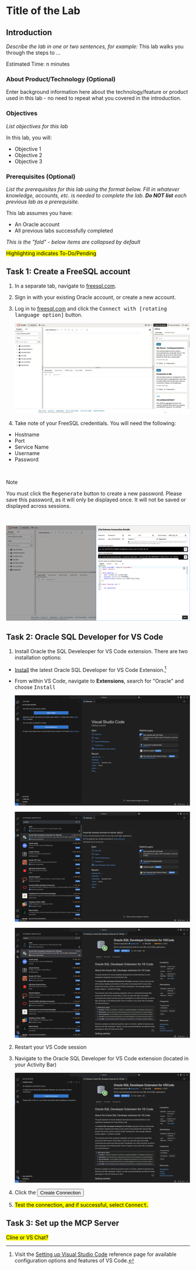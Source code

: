# Title of the Lab

## Introduction

*Describe the lab in one or two sentences, for example:* This lab walks you through the steps to ...

Estimated Time: n minutes

### About Product/Technology (Optional)
Enter background information here about the technology/feature or product used in this lab - no need to repeat what you covered in the introduction.

### Objectives

*List objectives for this lab*

In this lab, you will:
* Objective 1
* Objective 2
* Objective 3

### Prerequisites (Optional)

*List the prerequisites for this lab using the format below. Fill in whatever knowledge, accounts, etc. is needed to complete the lab. **Do NOT list** each previous lab as a prerequisite.*

This lab assumes you have:
* An Oracle account
* All previous labs successfully completed

*This is the "fold" - below items are collapsed by default*

<mark>Highlighting indicates To-Do/Pending</mark>

## Task 1: Create a FreeSQL account

1. In a separate tab, navigate to [freesql.com](https://www.freesql.com).
2. Sign in with your existing Oracle account, or create a new account. 
3. Log in to [freesql.com](https://www.freesql.com) and click the <kbd>Connect with [rotating language option]</kbd> button.

   ![1-clicking-connect-with-button.png](./images/lab-2/1-clicking-connect-with-button.png " ")

4. Take note of your FreeSQL credentials. You will need the following: 

  - Hostname
  - Port
  - Service Name
  - Username
  - Password

<br>

> [!NOTE]
> You must click the <kbd>Regenerate</kbd> button to create a new password. Please save this password, as it will only be displayed once. It will not be saved or displayed across sessions.

<br>

   ![2-copying-your-free-sql-credentials.png](./images/lab-2/2-copying-your-free-sql-credentials.png " ")

## Task 2: Oracle SQL Developer for VS Code

1. Install Oracle the SQL Develeoper for VS Code extension. There are two installation options:

  - [Install](https://marketplace.visualstudio.com/items?itemName=Oracle.sql-developer) the latest Oracle SQL Developer for VS Code Extension.[^1]
  - From within VS Code, navigate to **Extensions**, search for "Oracle" and choose <kbd>Install</kbd>

    ![3-vs-code-extensions-first-visit](./images/lab-2/3-vs-code-extensions-first-visit.png " ")

    ![4-search-for-sql-developer-web-vscode-extension](./images/lab-2/4-search-for-sql-developer-web-vscode-extension.png " ")

    ![5-post-installation-sql-developer-web-extension](./images/lab-2/5-post-installation-sql-developer-web-extension.png " ")

[^1]: Visit the [Setting up Visual Studio Code](https://code.visualstudio.com/docs/setup/setup-overview) reference page for available configuration options and features of VS Code.  

2. Restart your VS Code session
3. Navigate to the Oracle SQL Developer for VS Code extension (located in your Activity Bar)

   ![6-creating-your-first-sql-developer-web-extension-connection](./images/lab-2/6-creating-your-first-sql-developer-web-extension-connection.png " ")

4. Click the <button>Create Connection</button>
5. <mark>Test the connection, and if successful, select <kbd>Connect</kbd>.</mark>

## Task 3: Set up the MCP Server

<mark>Cline or VS Chat?</mark>



<!-- (optional) Step 1 opening paragraph.

1. Sub step 1

		![Image alt text](images/sample1.png)

  To create a link to local file you want the reader to download, use the following format.

	> **Note:** _The filename must be in lowercase letters and CANNOT include any spaces._

  Download the [starter file](files/starter-file.sql) SQL code.

	When the file type is recognized by the browser, it will attempt to render it. So you can use the following format to force the download dialog box.

	> **Note:** _The filename must be in lowercase letters and CANNOT include any spaces._

	Download the [sample JSON code](files/sample.json?download=1).

  *IMPORTANT: do not include zip files, CSV, PDF, PSD, JAR, WAR, EAR, bin or exe files - you must have those objects stored somewhere else. We highly recommend using Oracle Cloud Object Store and creating a PAR URL instead. See [Using Pre-Authenticated Requests](https://docs.cloud.oracle.com/en-us/iaas/Content/Object/Tasks/usingpreauthenticatedrequests.htm)*

2. Sub step 2

    ![Image alt text](images/sample1.png)

4. Example with inline navigation icon ![Image alt text](images/sample2.png) click **Navigation**.

5. Example with bold **text**.

  If you add another paragraph, add 3 spaces before the line.

## Task 2: <what is the action in this step>

1. Sub step 1 - tables sample

  Use tables sparingly:

  | Column 1 | Column 2 | Column 3 |
  | --- | --- | --- |
  | 1 | Some text or a link | More text  |
  | 2 |Some text or a link | More text |
  | 3 | Some text or a link | More text |

2. You can also include bulleted lists - make sure to indent 4 spaces:

    - List item 1
    - List item 2

3. Code examples

    ```
    Adding code examples
  	Indentation is important for the code example to appear inside the step
    Multiple lines of code
  	<copy>Enclose the text you want to copy in <copy></copy>.</copy>
    ```

4. Code examples that include variables

	```
  <copy>ssh -i <ssh-key-file></copy>
  ```

## Learn More

*(optional - include links to docs, white papers, blogs, etc)*

* [URL text 1](http://docs.oracle.com)
* [URL text 2](http://docs.oracle.com)

## Acknowledgements
* **Author** - <Name, Title, Group>
* **Contributors** -  <Name, Group> -- optional
* **Last Updated By/Date** - <Name, Group, Month Year> -->
